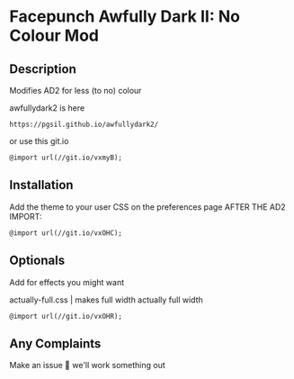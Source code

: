 # Facepunch Awfully Dark II: No Colour Mod
## Description
Modifies AD2 for less (to no) colour

awfullydark2 is here
```
https://pgsil.github.io/awfullydark2/
```
or use this git.io
```
@import url(//git.io/vxmyB);
```
## Installation

Add the theme to your user CSS on the preferences page AFTER THE AD2 IMPORT:

```
@import url(//git.io/vxOHC);
```

## Optionals

Add for effects you might want

actually-full.css | makes full width actually full width
```
@import url(//git.io/vxOHR);
```

## Any Complaints
Make an issue 🤷 we'll work something out
